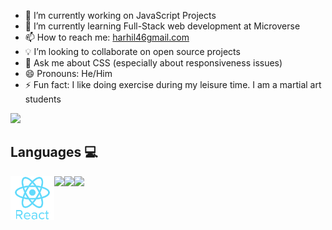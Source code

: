 
- 🔭 I’m currently working on JavaScript Projects
- 🌱 I’m currently learning Full-Stack web development at Microverse
- 📫 How to reach me: [harhil46gmail.com](harhil46gmail.com)
- 💡 I’m looking to collaborate on open source projects
- 💬 Ask me about CSS (especially about responsiveness issues)
- 😄 Pronouns: He/Him
- ⚡ Fun fact: I like doing exercise during my leisure time. I am a martial art students

![](https://komarev.com/ghpvc/?username=your-github-username&style=flat-square)

## Languages 💻
<div style="display: flex;">
<!--   ![HTML5](https://img.icons8.com/color/2x/html-5.png) ![CSS3](https://img.icons8.com/color/2x/css3.png) ![JavaScript](https://img.icons8.com/fluency/2x/javascript.png)  -->
  <img src="https://raw.githubusercontent.com/devicons/devicon/master/icons/react/react-original-wordmark.svg" alt="react" width="70px" height="70px"/>
  <img src="https://img.icons8.com/color/2x/html-5.png"  />
  <img src="https://img.icons8.com/color/2x/css3.png" />
  <img src="https://img.icons8.com/fluency/2x/javascript.png" "/>
</div>


